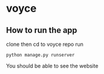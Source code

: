 # voyce
## How to run the app
clone then cd to voyce repo
run
```
python manage.py runserver
```
You should be able to see the website

